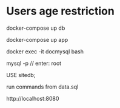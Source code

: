 # Users age restriction

docker-compose up db

docker-compose up app

docker exec -it docmysql bash

mysql -p    // enter: root

USE sitedb;

run commands from data.sql

http://localhost:8080
